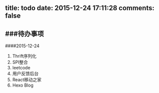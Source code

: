 title: todo
date: 2015-12-24 17:11:28
comments: false
---
###待办事项
---

####2015-12-24
1. Thrift序列化
2. SPI整合
3. leetcode
4. 用户反馈后台
5. React移动之家
6. Hexo Blog
